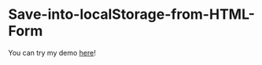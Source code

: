 # Save-into-localStorage-from-HTML-Form
You can try my demo [here](https://samersenbol.github.io/Save-into-localStorage-from-HTML-Form/)!
